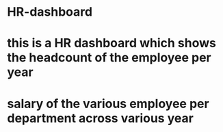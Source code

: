 # HR-dashboard
# this is a HR dashboard which shows the headcount of the employee per year
# salary of the various employee per department across various year
